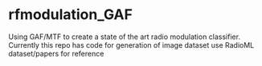 # rfmodulation_GAF
Using GAF/MTF to create a state of the art radio modulation classifier. Currently this repo has code for generation of image dataset use RadioML dataset/papers for reference

